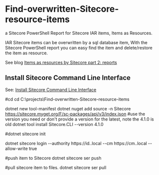 # Find-overwritten-Sitecore-resource-items
a Sitecore PowerShell Report for Sitecore IAR items, Items as Resources.

IAR Sitecore items can be overwritten by a sql database item, With the Sitecore PowerShell report you can easy find the item and delete/restore the item as resource.

See blog [Items as resources by Sitecore part 2: reports](https://uxbee.nl/actueel/items-as-resources-by-sitecore-part-2)


## Install Sitecore Command Line Interface
See: [Install Sitecore Command Line Interface](https://doc.sitecore.com/xp/en/developers/103/developer-tools/install-sitecore-command-line-interface.html)

#cd <project folder>
cd C:\projects\Find-overwritten-Sitecore-resource-items

dotnet new tool-manifest
dotnet nuget add source -n Sitecore https://sitecore.myget.org/F/sc-packages/api/v3/index.json
#use the version you need or don't provide a version for the latest, note the 4.1.0 is old
dotnet tool install Sitecore.CLI --version 4.1.0

#dotnet sitecore init

dotnet sitecore login --authority https://id.<host>.local --cm https://cm.<host>.local --allow-write true

#push item to Sitecore
dotnet sitecore ser push

#pull sitecore item to files.
dotnet sitecore ser pull



